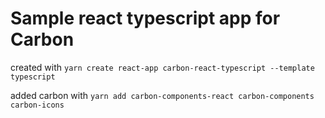 # Sample react typescript app for Carbon 

created with
`yarn create react-app carbon-react-typescript --template typescript`

added carbon with 
`yarn add carbon-components-react carbon-components carbon-icons`
